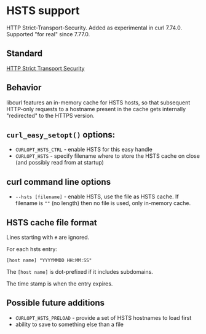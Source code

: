 # HSTS support

HTTP Strict-Transport-Security. Added as experimental in curl
7.74.0. Supported "for real" since 7.77.0.

## Standard

[HTTP Strict Transport Security](https://datatracker.ietf.org/doc/html/rfc6797)

## Behavior

libcurl features an in-memory cache for HSTS hosts, so that subsequent
HTTP-only requests to a hostname present in the cache gets internally
"redirected" to the HTTPS version.

## `curl_easy_setopt()` options:

 - `CURLOPT_HSTS_CTRL` - enable HSTS for this easy handle
 - `CURLOPT_HSTS` - specify filename where to store the HSTS cache on close
  (and possibly read from at startup)

## curl command line options

 - `--hsts [filename]` - enable HSTS, use the file as HSTS cache. If filename
   is `""` (no length) then no file is used, only in-memory cache.

## HSTS cache file format

Lines starting with `#` are ignored.

For each hsts entry:

    [host name] "YYYYMMDD HH:MM:SS"

The `[host name]` is dot-prefixed if it includes subdomains.

The time stamp is when the entry expires.

## Possible future additions

 - `CURLOPT_HSTS_PRELOAD` - provide a set of HSTS hostnames to load first
 - ability to save to something else than a file
